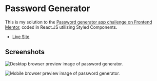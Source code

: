 # Password Generator

This is my solution to the [Password generator app challenge on Frontend Mentor](https://www.frontendmentor.io/challenges/password-generator-app-Mr8CLycqjh), coded in React.JS utilizing Styled Components.
 - [Live Site](https://graceful-gingersnap-6cbdb9.netlify.app/)
## Screenshots

![Desktop browser preview image of password generator.](https://i.imgur.com/HPDN4oL.png)

![Mobile browser preview image of password generator.](https://i.imgur.com/1yLoNSk.png)
